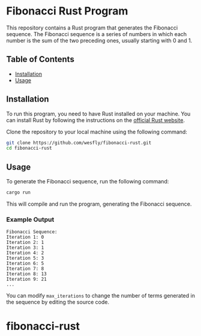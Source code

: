 # Fibonacci Rust Program

This repository contains a Rust program that generates the Fibonacci sequence. The Fibonacci sequence is a series of numbers in which each number is the sum of the two preceding ones, usually starting with 0 and 1.

## Table of Contents

- [Installation](#installation)
- [Usage](#usage)

## Installation

To run this program, you need to have Rust installed on your machine. You can install Rust by following the instructions on the [official Rust website](https://www.rust-lang.org/learn/get-started).

Clone the repository to your local machine using the following command:

```bash
git clone https://github.com/wesfly/fibonacci-rust.git
cd fibonacci-rust
```

## Usage

To generate the Fibonacci sequence, run the following command:

```bash
cargo run
```

This will compile and run the program, generating the Fibonacci sequence.

### Example Output

```
Fibonacci Sequence:
Iteration 1: 0
Iteration 2: 1
Iteration 3: 1
Iteration 4: 2
Iteration 5: 3
Iteration 6: 5
Iteration 7: 8
Iteration 8: 13
Iteration 9: 21
...
```

You can modify ```max_iterations``` to change the number of terms generated in the sequence by editing the source code.
# fibonacci-rust
